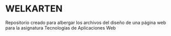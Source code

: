 # WELKARTEN
Repositorio creado para albergar los archivos del diseño de una página web para la asignatura Tecnologías de Aplicaciones Web
